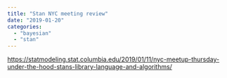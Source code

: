 ```yaml
---
title: "Stan NYC meeting review"
date: "2019-01-20"
categories: 
  - "bayesian"
  - "stan"
---
```


https://statmodeling.stat.columbia.edu/2019/01/11/nyc-meetup-thursday-under-the-hood-stans-library-language-and-algorithms/
